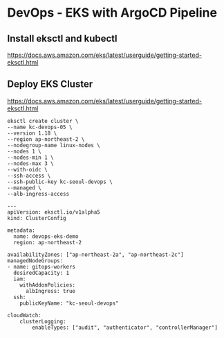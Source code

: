 # DevOps - EKS with ArgoCD Pipeline

## Install eksctl and kubectl
https://docs.aws.amazon.com/eks/latest/userguide/getting-started-eksctl.html

## Deploy EKS Cluster

https://docs.aws.amazon.com/eks/latest/userguide/getting-started-eksctl.html

```
eksctl create cluster \
--name kc-devops-05 \
--version 1.18 \
--region ap-northeast-2 \
--nodegroup-name linux-nodes \
--nodes 1 \
--nodes-min 1 \
--nodes-max 3 \
--with-oidc \
--ssh-access \
--ssh-public-key kc-seoul-devops \
--managed \
--alb-ingress-access
```

```
---
apiVersion: eksctl.io/v1alpha5
kind: ClusterConfig

metadata:
  name: devops-eks-demo
  region: ap-northeast-2

availabilityZones: ["ap-northeast-2a", "ap-northeast-2c"]
managedNodeGroups:
- name: gitops-workers
  desiredCapacity: 1
  iam:
    withAddonPolicies:
      albIngress: true
  ssh:
    publicKeyName: "kc-seoul-devops"

cloudWatch:
    clusterLogging:
        enableTypes: ["audit", "authenticator", "controllerManager"]

```
